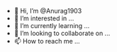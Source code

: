 - 👋 Hi, I’m @Anurag1903
- 👀 I’m interested in ...
- 🌱 I’m currently learning ...
- 💞️ I’m looking to collaborate on ...
- 📫 How to reach me ...

<!---
Anurag1903/Anurag1903 is a ✨ special ✨ repository because its `README.md` (this file) appears on your GitHub profile.
You can click the Preview link to take a look at your changes.
--->
